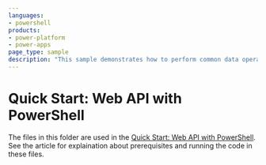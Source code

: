 ```yaml
---
languages:
- powershell
products:
- power-platform
- power-apps
page_type: sample
description: "This sample demonstrates how to perform common data operations using the Dataverse Web API."
---
```

# Quick Start: Web API with PowerShell

The files in this folder are used in the [Quick Start: Web API with PowerShell](https://learn.microsoft.com/power-apps/developer/data-platform/webapi/quick-start-ps). See the article for explaination about prerequisites and running the code in these files.